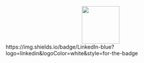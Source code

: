 
<div id="header" align="center">
  <img src="https://media.giphy.com/media/QDjpIL6oNCVZ4qzGs7/giphy.gif" width="100"/>
</div>

<div id= "badges">
https://img.shields.io/badge/LinkedIn-blue?logo=linkedin&logoColor=white&style=for-the-badge
</div>
